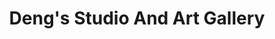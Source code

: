 ---
title: "Deng's Studio And Art Gallery"
url: /seattle/dengs-studio-and-art-gallery/
shop: Kunst
---